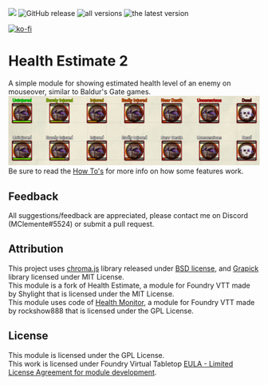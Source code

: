 ![](https://img.shields.io/badge/dynamic/json?url=https://raw.githubusercontent.com/mclemente/healthEstimate/master/module.json&label=version&query=version&style=plasticcolor=success)
![GitHub release](https://img.shields.io/github/release-date/mclemente/healthEstimate)
![all versions](https://img.shields.io/github/downloads/mclemente/healthEstimate/total)
![the latest version](https://img.shields.io/github/downloads/mclemente/healthEstimate/latest/total)

[![ko-fi](https://img.shields.io/badge/ko--fi-Support%20Me-red?style=flat-square&logo=ko-fi)](ko-fi.com/mclemente)

# Health Estimate 2
A simple module for showing estimated health level of an enemy on mouseover, similar to Baldur's Gate games.  
![example](example.png)  
Be sure to read the [How To's](https://github.com/mclemente/healthEstimate/wiki/How-To's) for more info on how some features work.

## Feedback
All suggestions/feedback are appreciated, please contact me on Discord (MClemente#5524) or submit a pull request.

## Attribution
This project uses [chroma.js](https://github.com/gka/chroma.js) library released under [BSD license](http://opensource.org/licenses/BSD-3-Clause), and [Grapick](https://www.npmjs.com/package/grapick) library licensed under MIT License.  
This module is a fork of Health Estimate, a module for Foundry VTT made by Shylight that is licensed under the MIT License.  
This module uses code of [Health Monitor](https://github.com/rockshow888/health-monitor), a module for Foundry VTT made by rockshow888 that is licensed under the GPL License.

## License
This module is licensed under the GPL License.  
This work is licensed under Foundry Virtual Tabletop [EULA - Limited License Agreement for module development](https://foundryvtt.com/article/license/).
